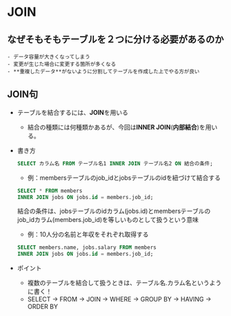 # JOIN
## なぜそもそもテーブルを２つに分ける必要があるのか
    - データ容量が大きくなってしまう
    - 変更が生じた場合に変更する箇所が多くなる
    - **重複したデータ**がないように分割してテーブルを作成した上でやる方が良い

## JOIN句
- テーブルを結合するには、**JOIN**を用いる
    - 結合の種類には何種類かあるが、今回は**INNER JOIN**(**内部結合**)を用いる。
- 書き方
    ```sql
    SELECT カラム名 FROM テーブル名1 INNER JOIN テーブル名2 ON 結合の条件;
    ```

    - 例：membersテーブルのjob_idとjobsテーブルのidを紐づけて結合する
    ```sql
    SELECT * FROM members
    INNER JOIN jobs ON jobs.id = members.job_id;
    ```
    結合の条件は、jobsテーブルのidカラム(jobs.id)とmembersテーブルのjob_idカラム(members.job_id)を等しいものとして扱うという意味

    - 例：10人分の名前と年収をそれぞれ取得する
    ```sql
    SELECT members.name, jobs.salary FROM members
    INNER JOIN jobs ON jobs.id = members.job_id;
    ```

- ポイント
    - 複数のテーブルを結合して扱うときは、テーブル名.カラム名というように書く！
    - SELECT → FROM → JOIN → WHERE → GROUP BY → HAVING → ORDER BY